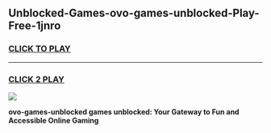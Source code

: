 
## Unblocked-Games-ovo-games-unblocked-Play-Free-1jnro
<h3>
<a href="https://premium76.site?title=ovo-games-unblocked&ref=15A">CLICK TO PLAY</a></h3>
<hr>

<h3>
<a href="https://premium76.site?title=ovo-games-unblocked&ref=15A">CLICK 2 PLAY</a>
  
</h3>

<a href="https://premium76.site?title=ovo-games-unblocked&ref=15A"><img src="https://clearcache.store/games.png"></a>


**ovo-games-unblocked games unblocked: Your Gateway to Fun and Accessible Online Gaming**

